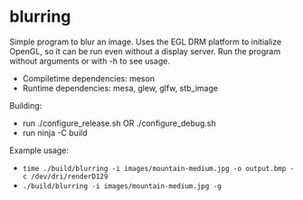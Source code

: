 # blurring

Simple program to blur an image. Uses the EGL DRM platform to initialize OpenGL, so 
it can be run even without a display server. Run the program without arguments or with
-h to see usage.

- Compiletime dependencies: meson
- Runtime dependencies: mesa, glew, glfw, stb_image

Building: 

- run ./configure_release.sh OR ./configure_debug.sh
- run ninja -C build

Example usage:

- `time ./build/blurring -i images/mountain-medium.jpg -o output.bmp -c /dev/dri/renderD129`
- `./build/blurring -i images/mountain-medium.jpg -g`